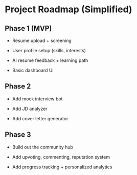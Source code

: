 # Project Roadmap (Simplified)

## Phase 1 (MVP)

- Resume upload + screening

- User profile setup (skills, interests)

- AI resume feedback + learning path

- Basic dashboard UI

## Phase 2

- Add mock interview bot

- Add JD analyzer

- Add cover letter generator

## Phase 3

- Build out the community hub

- Add upvoting, commenting, reputation system

- Add progress tracking + personalized analytics
